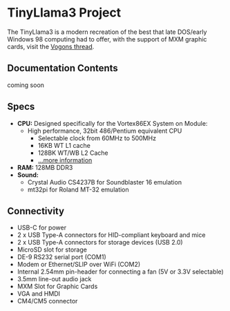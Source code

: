 # TinyLlama3 Project

The TinyLlama3 is a modern recreation of the best that late DOS/early Windows 98 computing had to offer, with the support of MXM graphic cards, visit the [Vogons thread][vogons-thread].

## Documentation Contents
coming soon

## Specs
- **CPU:** Designed specifically for the Vortex86EX System on Module:
    - High performance, 32bit 486/Pentium equivalent CPU
        - Selectable clock from 60MHz to 500MHz
        - 16KB WT L1 cache
        - 128BK WT/WB L2 Cache
        - [...more information](https://www.vortex86.com/products/Vortex86EX)
- **RAM:** 128MB DDR3
- **Sound:** 
    - Crystal Audio CS4237B for Soundblaster 16 emulation
    - mt32pi for Roland MT-32 emulation

## Connectivity
- USB-C for power
- 2 x USB Type-A connectors for HID-compliant keyboard and mice
- 2 x USB Type-A connectors for storage devices (USB 2.0)
- MicroSD slot for storage
- DE-9 RS232 serial port (COM1)
- Modem or Ethernet/SLIP over WiFi (COM2)
- Internal 2.54mm pin-header for connecting a fan (5V or 3.3V selectable)
- 3.5mm line-out audio jack
- MXM Slot for Graphic Cards
- VGA and HMDI
- CM4/CM5 connector

[vogons-thread]: https://www.vogons.org/viewtopic.php?t=100351
